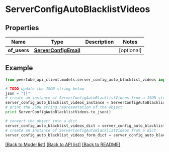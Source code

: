 # ServerConfigAutoBlacklistVideos


## Properties
Name | Type | Description | Notes
------------ | ------------- | ------------- | -------------
**of_users** | [**ServerConfigEmail**](ServerConfigEmail.md) |  | [optional] 

## Example

```python
from peertube_api_client.models.server_config_auto_blacklist_videos import ServerConfigAutoBlacklistVideos

# TODO update the JSON string below
json = "{}"
# create an instance of ServerConfigAutoBlacklistVideos from a JSON string
server_config_auto_blacklist_videos_instance = ServerConfigAutoBlacklistVideos.from_json(json)
# print the JSON string representation of the object
print ServerConfigAutoBlacklistVideos.to_json()

# convert the object into a dict
server_config_auto_blacklist_videos_dict = server_config_auto_blacklist_videos_instance.to_dict()
# create an instance of ServerConfigAutoBlacklistVideos from a dict
server_config_auto_blacklist_videos_form_dict = server_config_auto_blacklist_videos.from_dict(server_config_auto_blacklist_videos_dict)
```
[[Back to Model list]](../README.md#documentation-for-models) [[Back to API list]](../README.md#documentation-for-api-endpoints) [[Back to README]](../README.md)



